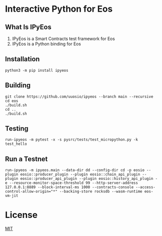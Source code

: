 # Interactive Python for Eos

## What Is IPyEos

1. IPyEos is a Smart Contracts test framework for Eos
2. IPyEos is a Python binding for Eos

## Installation

```
python3 -m pip install ipyeos
```

## Building

```
git clone https://github.com/uuosio/ipyeos --branch main --recursive
cd eos
./build.sh
cd ..
./build.sh
```


## Testing

```
run-ipyeos -m pytest -x -s pysrc/tests/test_micropython.py -k test_hello
```

## Run a Testnet

```
run-ipyeos -m ipyeos.main --data-dir dd --config-dir cd -p eosio --plugin eosio::producer_plugin --plugin eosio::chain_api_plugin --plugin eosio::producer_api_plugin --plugin eosio::history_api_plugin -e --resource-monitor-space-threshold 99 --http-server-address 127.0.0.1:8889 --block-interval-ms 1000 --contracts-console --access-control-allow-origin="*" --backing-store rocksdb --wasm-runtime eos-vm-jit
```

# License
[MIT](./LICENSE)
